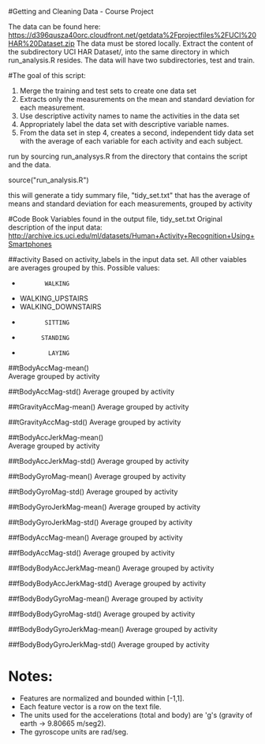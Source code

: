 #Getting and Cleaning Data - Course Project 

The data can be found here: https://d396qusza40orc.cloudfront.net/getdata%2Fprojectfiles%2FUCI%20HAR%20Dataset.zip 
The data must be stored locally.  Extract the content of the subdirectory UCI HAR Dataset/, into the same directory in which run_analysis.R resides.  The data will have two subdirectories, test and train.

#The goal of this script:
1. Merge the training and test sets to create one data set
2. Extracts only the measurements on the mean and standard deviation for each measurement. 
3. Use descriptive activity names to name the activities in the data set
4. Appropriately label the data set with descriptive variable names. 
5. From the data set in step 4, creates a second, independent tidy data set with the average of each variable for each activity and each subject.

run by sourcing run_analysys.R from the directory that contains the script and the data.

source("run_analysis.R")

this will generate a tidy summary file, "tidy_set.txt" that has the average of means and standard deviation for each measurements, grouped by activity


#Code Book
Variables found in the output file, tidy_set.txt
Original description of the input data: http://archive.ics.uci.edu/ml/datasets/Human+Activity+Recognition+Using+Smartphones

##activity
Based on activity_labels in the input data set.
All other vaiables are averages grouped by this.
Possible values:
*            WALKING
*   WALKING_UPSTAIRS
* WALKING_DOWNSTAIRS
*            SITTING
*           STANDING
*             LAYING

##tBodyAccMag-mean()          
Average grouped by activity

##tBodyAccMag-std()
Average grouped by activity

##tGravityAccMag-mean()
Average grouped by activity

##tGravityAccMag-std()
Average grouped by activity

##tBodyAccJerkMag-mean()      
Average grouped by activity

##tBodyAccJerkMag-std()
Average grouped by activity

##tBodyGyroMag-mean()
Average grouped by activity

##tBodyGyroMag-std()
Average grouped by activity

##tBodyGyroJerkMag-mean()
Average grouped by activity

##tBodyGyroJerkMag-std()
Average grouped by activity

##fBodyAccMag-mean()
Average grouped by activity

##fBodyAccMag-std()
Average grouped by activity

##fBodyBodyAccJerkMag-mean()
Average grouped by activity

##fBodyBodyAccJerkMag-std()
Average grouped by activity

##fBodyBodyGyroMag-mean()
Average grouped by activity

##fBodyBodyGyroMag-std()
Average grouped by activity

##fBodyBodyGyroJerkMag-mean()
Average grouped by activity

##fBodyBodyGyroJerkMag-std()
Average grouped by activity


Notes: 
======
- Features are normalized and bounded within [-1,1].
- Each feature vector is a row on the text file.
- The units used for the accelerations (total and body) are 'g's (gravity of earth -> 9.80665 m/seg2).
- The gyroscope units are rad/seg.

